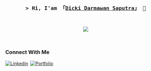 <h3 align="center">
        <samp>&gt; Hi, I'am
                <b>「<a target="_blank" href="#">Dicki Darmawan Saputra</a>」</b>
                👋
        </samp>
</h3>
<br/>

<p align="center">
  <img src="https://i.giphy.com/media/iIqmM5tTjmpOB9mpbn/giphy.webp"/>
</p>

<br/>

### Connect With Me
[![Linkedin](https://img.shields.io/badge/-LinkedIn-0e76a8?style=for-the-badge&logo=Linkedin&logoColor=white)](https://linkedin.com/in/dickidarmawansaputra/)&ensp;[![Portfolio](https://img.shields.io/badge/Website-3b5998?style=for-the-badge&logo=google-chrome&logoColor=white)](https://dickidarmawansaputra.github.io/)

<!--
**dickidarmawansaputra/dickidarmawansaputra** is a ✨ _special_ ✨ repository because its `README.md` (this file) appears on your GitHub profile.

Here are some ideas to get you started:

- 🔭 I’m currently working on ...
- 🌱 I’m currently learning ...
- 👯 I’m looking to collaborate on ...
- 🤔 I’m looking for help with ...
- 💬 Ask me about ...
- 📫 How to reach me: ...
- 😄 Pronouns: ...
- ⚡ Fun fact: ...
-->
